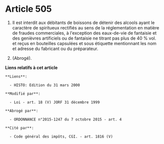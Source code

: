 # Article 505

1. Il est interdit aux débitants de boissons de détenir des alcools ayant le caractère de spiritueux rectifiés au sens de la
réglementation en matière de fraudes commerciales, à l'exception des eaux-de-vie de fantaisie et des genièvres artificiels ou
de fantaisie ne titrant pas plus de 40 % vol. et reçus en bouteilles capsulées et sous étiquette mentionnant les nom et
adresse du fabricant ou du préparateur.

2. (Abrogé).

**Liens relatifs à cet article**

	**Liens**:

	  - HISTO: Edition du 31 mars 2000

	**Modifié par**:

	  - Loi - art. 18 (V) JORF 31 décembre 1999

	**Abrogé par**:

	  - ORDONNANCE n°2015-1247 du 7 octobre 2015 - art. 4

	**Cité par**:

	  - Code général des impôts, CGI. - art. 1816 (V)
